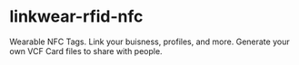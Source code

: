 # linkwear-rfid-nfc
Wearable NFC Tags. Link your buisness, profiles, and more. Generate your own VCF Card files to share with people.
